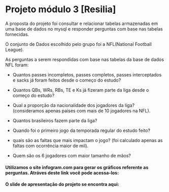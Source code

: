 # Projeto módulo 3 [Resilia]

A proposta do projeto foi consultar e relacionar tabelas armazenadas em uma base  de dados no mysql e responder perguntas com base nas tabelas fornecidas.

O conjunto de Dados escolhido pelo grupo foi a NFL(National Football League).

As perguntas a serem respondidas com base nas tabelas da base de dados NFL foram: 

* Quantos passes incompletos, passes completos, passes interceptados e sacks já foram feitos desde o começo do estudo?

*  Quantos QBs, WRs, RBs, TE e Ks já fizeram parte da liga desde o  começo do estudo?

* Qual a proporção da nacionalidade dos jogadores da liga? (consideramos apenas paises com mais de 10 jogadores na NFL).

* Quantos brasileiros fazem parte da liga?

* Quando foi o primeiro jogo da temporada regular do estudo feito?

* quais são as faltas que mais impactam o jogo? (foi calculado apenas as faltas com ocorrência maior de mil).

* Quem são os 6 jogadores com maior tamanho de mãos?

#### Utilizamos o site infogram.com para gerar os gráficos referente as perguntas. Atráves deste link você pode acessa-los:

#### O slide de apresentação do projeto se encontra aqui: 

